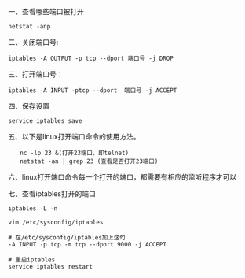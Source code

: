 一、查看哪些端口被打开 
```
netstat -anp
```

二、关闭端口号:
```
iptables -A OUTPUT -p tcp --dport 端口号 -j DROP
```

三、打开端口号：
```
iptables -A INPUT -ptcp --dport  端口号 -j ACCEPT
```

四、保存设置
```
service iptables save
```

五、以下是linux打开端口命令的使用方法。
```
　　nc -lp 23 &(打开23端口，即telnet)
　　netstat -an | grep 23 (查看是否打开23端口)
```
六、linux打开端口命令每一个打开的端口，都需要有相应的监听程序才可以

七、查看iptables打开的端口
```
iptables -L -n
```

```
vim /etc/sysconfig/iptables

# 在/etc/sysconfig/iptables加上这句
-A INPUT -p tcp -m tcp --dport 9000 -j ACCEPT

# 重启iptables
service iptables restart
```
